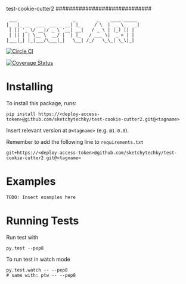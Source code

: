 test-cookie-cutter2
#############################

	 ___                     _        _    ____ _____ 
	|_ _|_ __  ___  ___ _ __| |_     / \  |  _ \_   _|
	 | || '_ \/ __|/ _ \ '__| __|   / _ \ | |_) || |  
	 | || | | \__ \  __/ |  | |_   / ___ \|  _ < | |  
	|___|_| |_|___/\___|_|   \__| /_/   \_\_| \_\|_|  


[![Circle CI](https://circleci.com/gh/sketchytechky/test-cookie-cutter2.svg?style=svg&circle-token=<cirlce-ci-token>)](https://circleci.com/gh/sketchytechky/test-cookie-cutter2)

[![Coverage Status](https://coveralls.io/repos/sketchytechky/test-cookie-cutter2/badge.svg?branch=master&service=github)](https://coveralls.io/github/sketchytechky/test-cookie-cutter2?branch=master)

# Installing

To install this package, runs:

    pip install https://<deploy-access-token>@github.com/sketchytechky/test-cookie-cutter2.git@<tagname>

Insert relevant version at `@<tagname>` (e.g. `@1.0.0`).

Remember to add the following line to `requirements.txt`

    git+https://<deploy-access-token>@github.com/sketchytechky/test-cookie-cutter2.git@<tagname>

# Examples

	TODO: Insert examples here


# Running Tests

Run test with

    py.test --pep8

To run test in watch mode

	py.test.watch -- --pep8
	# same with: ptw -- --pep8

